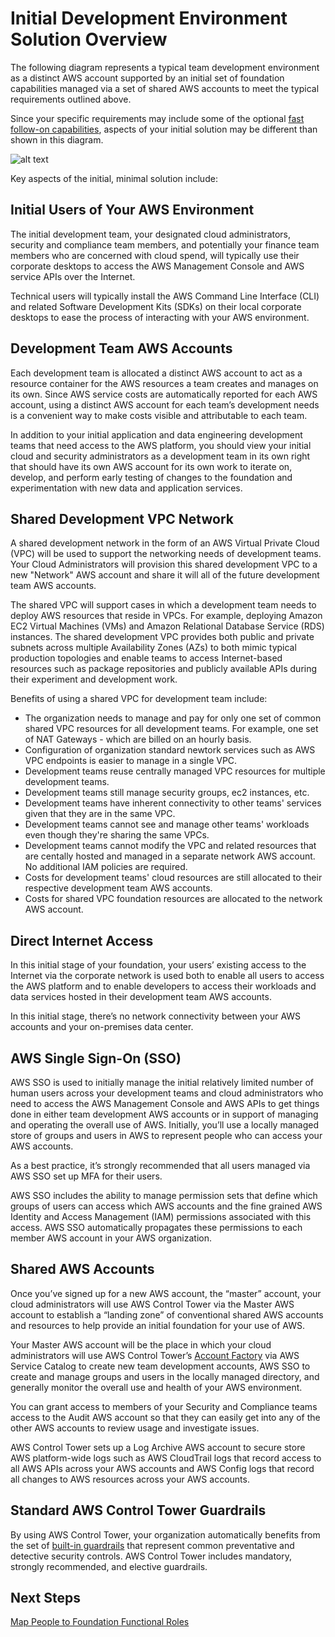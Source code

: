 # Initial Development Environment Solution Overview

The following diagram represents a typical team development environment as a distinct AWS account supported by an initial set of foundation capabilities managed via a set of shared AWS accounts to meet the typical requirements outlined above. 

Since your specific requirements may include some of the optional [fast follow-on capabilities](../README.md#2-establish-fast-follow-on-capabilities), aspects of your initial solution may be different than shown in this diagram.

![alt text](https://github.com/ckamps/aws-foundation-journey/raw/master/images/dev-initial.png "Initial Development Environment")

Key aspects of the initial, minimal solution include:

## Initial Users of Your AWS Environment

The initial development team, your designated cloud administrators, security and compliance team members, and potentially your finance team members who are concerned with cloud spend, will typically use their corporate desktops to access the AWS Management Console and AWS service APIs over the Internet.

Technical users will typically install the AWS Command Line Interface (CLI) and related Software Development Kits (SDKs) on their local corporate desktops to ease the process of interacting with your AWS environment.

## Development Team AWS Accounts

Each development team is allocated a distinct AWS account to act as a resource container for the AWS resources a team creates and manages on its own.  Since AWS service costs are automatically reported for each AWS account, using a distinct AWS account for each team’s development needs is a convenient way to make costs visible and attributable to each team.

In addition to your initial application and data engineering development teams that need access to the AWS platform, you should view your initial cloud and security administrators as a development team in its own right that should have its own AWS account for its own work to iterate on, develop, and perform early testing of changes to the foundation and experimentation with new data and application services.

## Shared Development VPC Network

A shared development network in the form of an AWS Virtual Private Cloud (VPC) will be used to support the networking needs of development teams.  Your Cloud Administrators will provision this shared development VPC to a new "Network" AWS account and share it will all of the future development team AWS accounts.

The shared VPC will support cases in which a development team needs to deploy AWS resources that reside in VPCs. For example, deploying Amazon EC2 Virtual Machines (VMs) and Amazon Relational Database Service (RDS) instances. The shared development VPC provides both public and private subnets across multiple Availability Zones (AZs) to both mimic typical production topologies and enable teams to access Internet-based resources such as package repositories and publicly available APIs during their experiment and development work.

Benefits of using a shared VPC for development team include:
* The organization needs to manage and pay for only one set of common shared VPC resources for all development teams. For example, one set of NAT Gateways - which are billed on an hourly basis.
* Configuration of organization standard newtork services such as AWS VPC endpoints is easier to manage in a single VPC.
* Development teams reuse centrally managed VPC resources for multiple development teams.
* Development teams still manage security groups, ec2 instances, etc.
* Development teams have inherent connectivity to other teams' services given that they are in the same VPC.
* Development teams cannot see and manage other teams' workloads even though they're sharing the same VPCs.
* Development teams cannot modify the VPC and related resources that are centally hosted and managed in a separate network AWS account. No additional IAM policies are required.
* Costs for development teams' cloud resources are still allocated to their respective development team AWS accounts.
* Costs for shared VPC foundation resources are allocated to the network AWS account.

## Direct Internet Access

In this initial stage of your foundation, your users’ existing access to the Internet via the corporate network is used both to enable all users to access the AWS platform and to enable developers to access their workloads and data services hosted in their development team AWS accounts.

In this initial stage, there’s no network connectivity between your AWS accounts and your on-premises data center.

## AWS Single Sign-On (SSO)


AWS SSO is used to initially manage the initial relatively limited number of human users across your development teams and cloud administrators who need to access the AWS Management Console and AWS APIs to get things done in either team development AWS accounts or in support of managing and operating the overall use of AWS. Initially, you’ll use a locally managed store of groups and users in AWS to represent people who can access your AWS accounts.

As a best practice, it’s strongly recommended that all users managed via AWS SSO set up MFA for their users.

AWS SSO includes the ability to manage permission sets that define which groups of users can access which AWS accounts and the fine grained AWS Identity and Access Management (IAM) permissions associated with this access.  AWS SSO automatically propagates these permissions to each member AWS account in your AWS organization.

## Shared AWS Accounts

Once you’ve signed up for a new AWS account, the “master” account, your cloud administrators will use AWS Control Tower via the Master AWS account to establish a “landing zone” of conventional shared AWS accounts and resources to help provide an initial foundation for your use of AWS. 

Your Master AWS account will be the place in which your cloud administrators will use AWS Control Tower’s [Account Factory](https://docs.aws.amazon.com/controltower/latest/userguide/account-factory.html) via AWS Service Catalog to create new team development accounts, AWS SSO to create and manage groups and users in the locally managed directory, and generally monitor the overall use and health of your AWS environment.

You can grant access to members of your Security and Compliance teams access to the Audit AWS account so that they can easily get into any of the other AWS accounts to review usage and investigate issues.

AWS Control Tower sets up a Log Archive AWS account to secure store AWS platform-wide logs such as AWS CloudTrail logs that record access to all AWS APIs across your AWS accounts and AWS Config logs that record all changes to AWS resources across your AWS accounts.

## Standard AWS Control Tower Guardrails

By using AWS Control Tower, your organization automatically benefits from the set of [built-in guardrails](https://docs.aws.amazon.com/controltower/latest/userguide/guardrails.html) that represent common preventative and detective security controls. AWS Control Tower includes mandatory, strongly recommended, and elective guardrails.

## Next Steps

[Map People to Foundation Functional Roles](1-3-map-people-to-foundation-roles.md)
